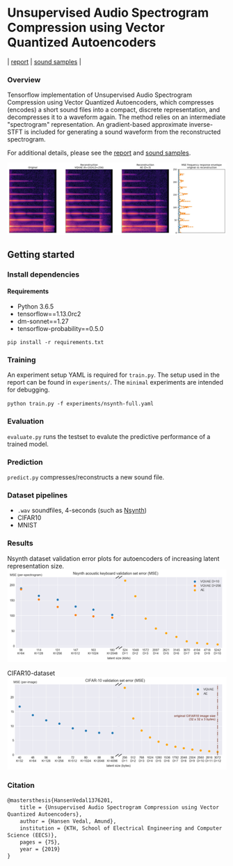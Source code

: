 # Unsupervised Audio Spectrogram Compression using Vector Quantized Autoencoders

| [report](http://kth.diva-portal.org/smash/record.jsf?pid=diva2%3A1376201&dswid=4801) | [sound samples](https://amundv.github.io/thesis-audio-samples/) |


### Overview 
Tensorflow implementation of Unsupervised Audio Spectrogram Compression using Vector Quantized Autoencoders, which compresses (encodes) a short sound files into a compact, discrete representation, and decompresses it to a waveform again. The method relies on an intermediate "spectrogram" representation. An gradient-based approximate inverse-STFT is included for generating a sound waveform from the reconstructed spectrogram.

For additional details, please see the [report](http://kth.diva-portal.org/smash/record.jsf?pid=diva2%3A1376201&dswid=4801) and [sound samples](https://amundv.github.io/thesis-audio-samples/).

![error-freq-reponse](images/error-freq-response.jpg)

## Getting started
### Install dependencies
#### Requirements
- Python 3.6.5
- tensorflow==1.13.0rc2
- dm-sonnet==1.27
- tensorflow-probability==0.5.0
```
pip install -r requirements.txt
```

### Training
An experiment setup YAML is required for `train.py`. The setup used in the report can be found in `experiments/`. The `minimal` experiments are intended for debugging. 

`python train.py -f experiments/nsynth-full.yaml`

### Evaluation
`evaluate.py` runs the testset to evalute the predictive performance of a trained model.

### Prediction
`predict.py` compresses/reconstructs a new sound file.

### Dataset pipelines
- `.wav` soundfiles, 4-seconds (such as [Nsynth](https://magenta.tensorflow.org/datasets/nsynth#files))
- CIFAR10
- MNIST

### Results
Nsynth dataset validation error plots for autoencoders of increasing latent representation size.
![error-val-nsynth](images/error-val-nsynth.png)

CIFAR10-dataset
![error-val-cifar10](images/error-val-cifar10.png)

### Citation
```
@mastersthesis{HansenVedal1376201,
	title = {Unsupervised Audio Spectrogram Compression using Vector Quantized Autoencoders},	
	author = {Hansen Vedal, Amund},
	institution = {KTH, School of Electrical Engineering and Computer Science (EECS)},
	pages = {75},
	year = {2019}
}
```

